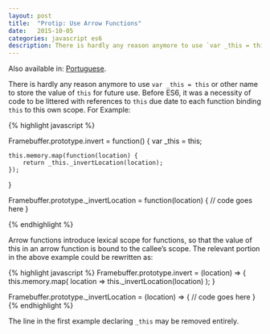 ```yaml
---
layout: post
title:  "Protip: Use Arrow Functions"
date:   2015-10-05
categories: javascript es6
description: There is hardly any reason anymore to use `var _this = this` or other name to store the value of `this` for future use. Before ES6, it was a necessity of code to be littered with references to `this` due date to each function binding `this` to this own scope.
---
```


<div class="post-content-meta">
    <p>
        Also available in: <a href="http://tutsmais.com.br/blog/ecmascript6/faca-uso-do-arrow-functions/">Portuguese</a>.
    </p>
</div>

There is hardly any reason anymore to use `var _this = this` or other name to store the value of `this`
for future use. Before ES6, it was a necessity of code to be littered with references to `this` due date to each
function binding `this` to this own scope. For Example:

{% highlight javascript %}

Framebuffer.prototype.invert = function() {
    var _this = this;

    this.memory.map(function(location) {
        return _this._invertLocation(location);
    });
}

Framebuffer.prototype._invertLocation = function(location) {
    // code goes here
}

{% endhighlight %}

Arrow functions introduce lexical scope for functions, so that the value of this in an arrow function is
bound to the callee’s scope. The relevant portion in the above example could be rewritten as:

{% highlight javascript %}
Framebuffer.prototype.invert = (location) => {
    this.memory.map(
        location => this._invertLocation(location)
    );
}

Framebuffer.prototype._invertLocation = (location) => {
    // code goes here
}
{% endhighlight %}

The line in the first example declaring `_this` may be removed entirely.